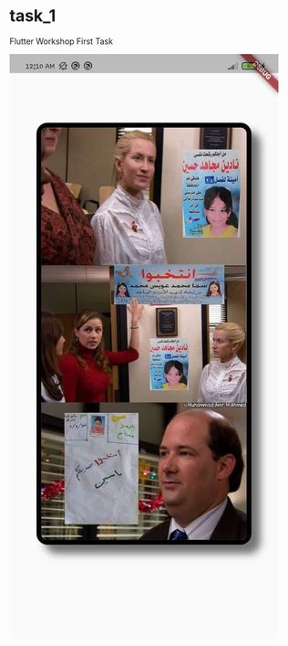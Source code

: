 # task_1

Flutter Workshop First Task

![Screenshot](https://github.com/mustafaslamv/task1/blob/main/screenshot.jpg?raw=true)


